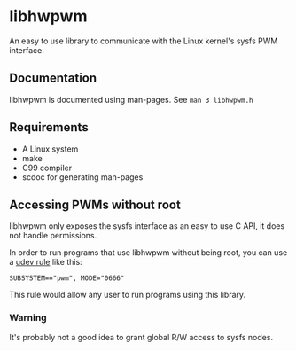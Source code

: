 # libhwpwm

An easy to use library to communicate with the Linux kernel's sysfs PWM interface.

## Documentation

libhwpwm is documented using man-pages. See `man 3 libhwpwm.h`

## Requirements

- A Linux system
- make
- C99 compiler
- scdoc for generating man-pages

## Accessing PWMs without root

libhwpwm only exposes the sysfs interface as an easy to use C API, it does not
handle permissions.

In order to run programs that use libhwpwm without being root, you can use a
[udev rule](https://man7.org/linux/man-pages/man7/udev.7.html) like this:

```
SUBSYSTEM=="pwm", MODE="0666"
```

This rule would allow any user to run programs using this library.

### Warning

It's probably not a good idea to grant global R/W access to sysfs nodes.
